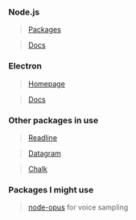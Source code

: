 ### Node.js
> [Packages](https://www.npmjs.com/browse/star)

> [Docs](https://nodejs.org/en/docs/)

### Electron
> [Homepage](http://electron.atom.io/)

> [Docs](http://electron.atom.io/docs/)


### Other packages in use
> [Readline](https://nodejs.org/api/readline.html)

> [Datagram](https://nodejs.org/api/dgram.html)

> [Chalk](https://github.com/chalk/chalk)

### Packages I might use
> [node-opus](https://github.com/Rantanen/node-opus) for voice sampling

